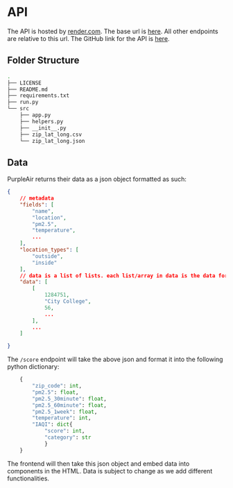 # API

The API is hosted by [render.com](https://render.com/). The base url is [here](https://cool-corridors-api-service.onrender.com). All other endpoints are relative to this url. The GitHub link for the API is [here](https://github.com/Cool-Corridors/cool-corridors-API).

## Folder Structure
```bash
.
├── LICENSE
├── README.md
├── requirements.txt
├── run.py
└── src
    ├── app.py
    ├── helpers.py
    ├── __init__.py
    ├── zip_lat_long.csv
    └── zip_lat_long.json
```
## Data

PurpleAir returns their data as a json object formatted as such:

```json
{
    // metadata
    "fields": [
        "name",
        "location",
        "pm2.5",
        "temperature",
        ...
    ],
    "location_types": [
        "outside",
        "inside"
    ],
    // data is a list of lists. each list/array in data is the data for a certain sensor
    "data": [
        [
            1284751,
            "City College",
            56,
            ...
        ],
        ...
    ]

}

```

The `/score` endpoint will take the above json and format it into the following python dictionary:

```py
    {
        "zip_code": int,
        "pm2.5": float,
        "pm2.5_30minute": float,
        "pm2.5_60minute": float,
        "pm2.5_1week": float,
        "temperature": int,
        "IAQI": dict{
            "score": int,
            "category": str
            }
    }
```

The frontend will then take this json object and embed data into components in the HTML. Data is subject to change as we add different functionalities.